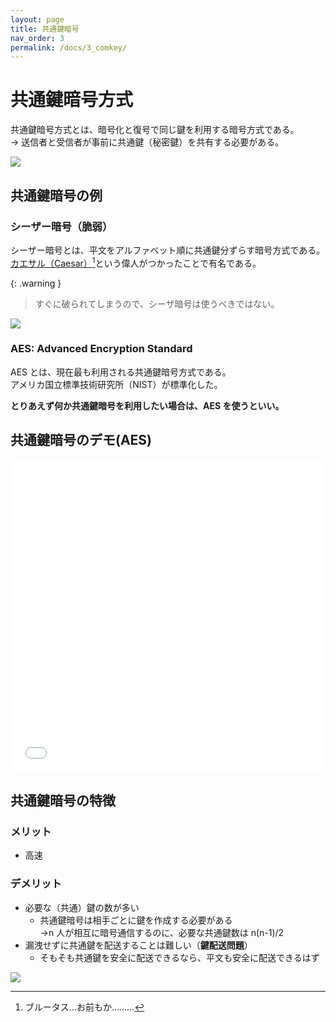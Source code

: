 ```yaml
---
layout: page
title: 共通鍵暗号
nav_order: 3
permalink: /docs/3_comkey/
---
```


# 共通鍵暗号方式

共通鍵暗号方式とは、暗号化と復号で同じ鍵を利用する暗号方式である。  
→ 送信者と受信者が事前に共通鍵（秘密鍵）を共有する必要がある。

<img src="../../img/com-cipher.png" />

## 共通鍵暗号の例

### シーザー暗号（脆弱）

シーザー暗号とは、平文をアルファベット順に共通鍵分ずらす暗号方式である。  
[カエサル（Caesar）](https://ja.wikipedia.org/wiki/%E3%82%AC%E3%82%A4%E3%82%A6%E3%82%B9%E3%83%BB%E3%83%A6%E3%83%AA%E3%82%A6%E3%82%B9%E3%83%BB%E3%82%AB%E3%82%A8%E3%82%B5%E3%83%AB)[^brutasu]という偉人がつかったことで有名である。

[^brutasu]: ブルータス…お前もか………

{: .warning }

> すぐに破られてしまうので、シーザ暗号は使うべきではない。

<img src="../../img/caesar.png" />

### AES: Advanced Encryption Standard

AES とは、現在最も利用される共通鍵暗号方式である。  
アメリカ国立標準技術研究所（NIST）が標準化した。

**とりあえず何か共通鍵暗号を利用したい場合は、AES を使うといい。**

## 共通鍵暗号のデモ(AES)

<iframe src="../../demo/aes.html" height="500px" width="100%" scrolling="no" frameborder="0"></iframe>

## 共通鍵暗号の特徴

### メリット

- 高速

### デメリット

- 必要な（共通）鍵の数が多い
  - 共通鍵暗号は相手ごとに鍵を作成する必要がある  
    →n 人が相互に暗号通信するのに、必要な共通鍵数は n(n-1)/2
- 漏洩せずに共通鍵を配送することは難しい（**鍵配送問題**）
  - そもそも共通鍵を安全に配送できるなら、平文も安全に配送できるはず

<img src="../../img/key-scale.png" />
